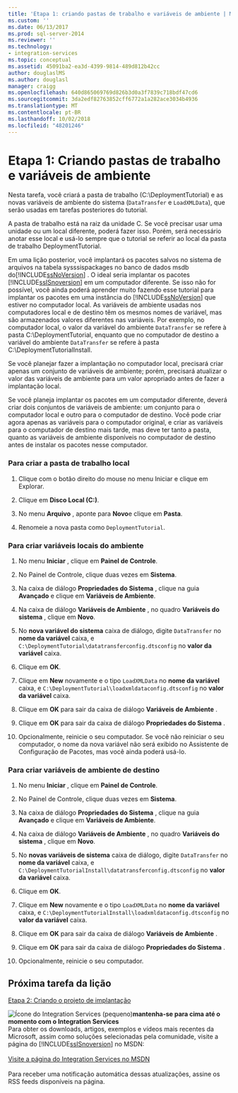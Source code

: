 ```yaml
---
title: 'Etapa 1: criando pastas de trabalho e variáveis de ambiente | Microsoft Docs'
ms.custom: ''
ms.date: 06/13/2017
ms.prod: sql-server-2014
ms.reviewer: ''
ms.technology:
- integration-services
ms.topic: conceptual
ms.assetid: 45091ba2-ea3d-4399-9814-489d812b42cc
author: douglaslMS
ms.author: douglasl
manager: craigg
ms.openlocfilehash: 640d865069769d826b3d0a3f7839c718bdf47cd6
ms.sourcegitcommit: 3da2edf82763852cff6772a1a282ace3034b4936
ms.translationtype: MT
ms.contentlocale: pt-BR
ms.lasthandoff: 10/02/2018
ms.locfileid: "48201246"
---
```

# <a name="step-1-creating-working-folders-and-environment-variables"></a>Etapa 1: Criando pastas de trabalho e variáveis de ambiente
  Nesta tarefa, você criará a pasta de trabalho (C:\DeploymentTutorial) e as novas variáveis de ambiente do sistema (`DataTransfer` e `LoadXMLData`), que serão usadas em tarefas posteriores do tutorial.  
  
 A pasta de trabalho está na raiz da unidade C. Se você precisar usar uma unidade ou um local diferente, poderá fazer isso. Porém, será necessário anotar esse local e usá-lo sempre que o tutorial se referir ao local da pasta de trabalho DeploymentTutorial.  
  
 Em uma lição posterior, você implantará os pacotes salvos no sistema de arquivos na tabela sysssispackages no banco de dados msdb do[!INCLUDE[ssNoVersion](../includes/ssnoversion-md.md)] . O ideal seria implantar os pacotes [!INCLUDE[ssISnoversion](../includes/ssisnoversion-md.md)] em um computador diferente. Se isso não for possível, você ainda poderá aprender muito fazendo esse tutorial para implantar os pacotes em uma instância do [!INCLUDE[ssNoVersion](../includes/ssnoversion-md.md)] que estiver no computador local. As variáveis de ambiente usadas nos computadores local e de destino têm os mesmos nomes de variável, mas são armazenados valores diferentes nas variáveis. Por exemplo, no computador local, o valor da variável do ambiente `DataTransfer` se refere à pasta C:\DeploymentTutorial, enquanto que no computador de destino a variável do ambiente `DataTransfer` se refere à pasta C:\DeploymentTutorialInstall.  
  
 Se você planejar fazer a implantação no computador local, precisará criar apenas um conjunto de variáveis de ambiente; porém, precisará atualizar o valor das variáveis de ambiente para um valor apropriado antes de fazer a implantação local.  
  
 Se você planeja implantar os pacotes em um computador diferente, deverá criar dois conjuntos de variáveis de ambiente: um conjunto para o computador local e outro para o computador de destino. Você pode criar agora apenas as variáveis para o computador original, e criar as variáveis para o computador de destino mais tarde, mas deve ter tanto a pasta, quanto as variáveis de ambiente disponíveis no computador de destino antes de instalar os pacotes nesse computador.  
  
### <a name="to-create-the-local-working-folder"></a>Para criar a pasta de trabalho local  
  
1.  Clique com o botão direito do mouse no menu Iniciar e clique em Explorar.  
  
2.  Clique em **Disco Local (C:)**.  
  
3.  No menu **Arquivo** , aponte para **Novo**e clique em **Pasta**.  
  
4.  Renomeie a nova pasta como `DeploymentTutorial`.  
  
### <a name="to-create-local-environment-variables"></a>Para criar variáveis locais do ambiente  
  
1.  No menu **Iniciar** , clique em **Painel de Controle**.  
  
2.  No Painel de Controle, clique duas vezes em **Sistema**.  
  
3.  Na caixa de diálogo **Propriedades do Sistema** , clique na guia **Avançado** e clique em **Variáveis de Ambiente**.  
  
4.  Na caixa de diálogo **Variáveis de Ambiente** , no quadro **Variáveis do sistema** , clique em **Novo**.  
  
5.  No **nova variável do sistema** caixa de diálogo, digite `DataTransfer` no **nome da variável** caixa, e `C:\DeploymentTutorial\datatransferconfig.dtsconfig` no **valor da variável** caixa.  
  
6.  Clique em **OK**.  
  
7.  Clique em **New** novamente e o tipo `LoadXMLData` no **nome da variável** caixa, e `C:\DeploymentTutorial\loadxmldataconfig.dtsconfig` no **valor da variável** caixa.  
  
8.  Clique em **OK** para sair da caixa de diálogo **Variáveis de Ambiente** .  
  
9. Clique em **OK** para sair da caixa de diálogo **Propriedades do Sistema** .  
  
10. Opcionalmente, reinicie o seu computador. Se você não reiniciar o seu computador, o nome da nova variável não será exibido no Assistente de Configuração de Pacotes, mas você ainda poderá usá-lo.  
  
### <a name="to-create-destination-environment-variables"></a>Para criar variáveis de ambiente de destino  
  
1.  No menu **Iniciar** , clique em **Painel de Controle**.  
  
2.  No Painel de Controle, clique duas vezes em **Sistema**.  
  
3.  Na caixa de diálogo **Propriedades do Sistema** , clique na guia **Avançado** e clique em **Variáveis de Ambiente**.  
  
4.  Na caixa de diálogo **Variáveis de Ambiente** , no quadro **Variáveis do sistema** , clique em **Novo**.  
  
5.  No **novas variáveis de sistema** caixa de diálogo, digite `DataTransfer` no **nome da variável** caixa, e `C:\DeploymentTutorialInstall\datatransferconfig.dtsconfig` no **valor da variável** caixa.  
  
6.  Clique em **OK**.  
  
7.  Clique em **New** novamente e o tipo `LoadXMLData` no **nome da variável** caixa, e `C:\DeploymentTutorialInstall\loadxmldataconfig.dtsconfig` no **valor da variável** caixa.  
  
8.  Clique em **OK** para sair da caixa de diálogo **Variáveis de Ambiente** .  
  
9. Clique em **OK** para sair da caixa de diálogo **Propriedades do Sistema** .  
  
10. Opcionalmente, reinicie o seu computador.  
  
## <a name="next-task-in-lesson"></a>Próxima tarefa da lição  
 [Etapa 2: Criando o projeto de implantação](../integration-services/lesson-1-2-creating-the-deployment-project.md)  
  
![Ícone do Integration Services (pequeno)](media/dts-16.gif "ícone do Integration Services (pequeno)")**mantenha-se para cima até o momento com o Integration Services** <br /> Para obter os downloads, artigos, exemplos e vídeos mais recentes da Microsoft, assim como soluções selecionadas pela comunidade, visite a página do [!INCLUDE[ssISnoversion](../includes/ssisnoversion-md.md)] no MSDN:<br /><br /> [Visite a página do Integration Services no MSDN](http://go.microsoft.com/fwlink/?LinkId=136655)<br /><br /> Para receber uma notificação automática dessas atualizações, assine os RSS feeds disponíveis na página.  
  
  
